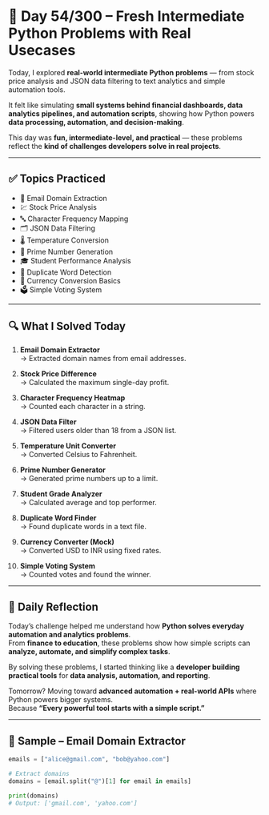 # 🐍 Day 54/300 – Fresh Intermediate Python Problems with Real Usecases  

Today, I explored **real-world intermediate Python problems** — from stock price analysis and JSON data filtering to text analytics and simple automation tools.  

It felt like simulating **small systems behind financial dashboards, data analytics pipelines, and automation scripts**, showing how Python powers **data processing, automation, and decision-making**.  

This day was **fun, intermediate-level, and practical** — these problems reflect the **kind of challenges developers solve in real projects**.  

---

## ✅ Topics Practiced  

- 📧 Email Domain Extraction  
- 💹 Stock Price Analysis  
- 🔤 Character Frequency Mapping  
- 🗂️ JSON Data Filtering  
- 🌡️ Temperature Conversion  
- 🔢 Prime Number Generation  
- 🎓 Student Performance Analysis  
- 📝 Duplicate Word Detection  
- 💱 Currency Conversion Basics  
- 🗳️ Simple Voting System  

---

## 🔍 What I Solved Today  

1. **Email Domain Extractor**  
   → Extracted domain names from email addresses.  

2. **Stock Price Difference**  
   → Calculated the maximum single-day profit.  

3. **Character Frequency Heatmap**  
   → Counted each character in a string.  

4. **JSON Data Filter**  
   → Filtered users older than 18 from a JSON list.  

5. **Temperature Unit Converter**  
   → Converted Celsius to Fahrenheit.  

6. **Prime Number Generator**  
   → Generated prime numbers up to a limit.  

7. **Student Grade Analyzer**  
   → Calculated average and top performer.  

8. **Duplicate Word Finder**  
   → Found duplicate words in a text file.  

9. **Currency Converter (Mock)**  
   → Converted USD to INR using fixed rates.  

10. **Simple Voting System**  
    → Counted votes and found the winner.  

---

## 💭 Daily Reflection  

Today’s challenge helped me understand how **Python solves everyday automation and analytics problems**.  
From **finance to education**, these problems show how simple scripts can **analyze, automate, and simplify complex tasks**.  

By solving these problems, I started thinking like a **developer building practical tools** for **data analysis, automation, and reporting**.  

Tomorrow? Moving toward **advanced automation + real-world APIs** where Python powers bigger systems.  
Because **“Every powerful tool starts with a simple script.”**  

---

## 🧠 Sample – Email Domain Extractor  

```python
emails = ["alice@gmail.com", "bob@yahoo.com"]

# Extract domains
domains = [email.split("@")[1] for email in emails]

print(domains)
# Output: ['gmail.com', 'yahoo.com']

